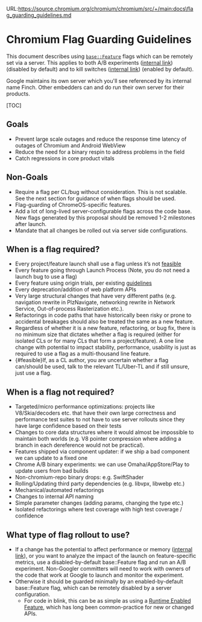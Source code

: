 URL:https://source.chromium.org/chromium/chromium/src/+/main:docs\flag_guarding_guidelines.md
# Chromium Flag Guarding Guidelines

This document describes using [`base::Feature`](/base/feature_list.h) flags which
can be remotely set via a server. This applies to both A/B experiments
([internal link](http://go/finch101)) (disabled by default) and to kill switches
([internal link](http://go/finch-killswitch)) (enabled by default).

Google maintains its own server which you'll see referenced by its internal name
Finch. Other embedders can and do run their own server for their products.

[TOC]

## Goals
* Prevent large scale outages and reduce the response time latency of outages of
Chromium and Android WebView
* Reduce the need for a binary respin to address problems in the field
* Catch regressions in core product vitals

## Non-Goals
* Require a flag per CL/bug without consideration. This is not scalable. See the
next section for guidance of when flags should be used.
* Flag-guarding of ChromeOS-specific features.
* Add a lot of long-lived server-configurable flags across the code base. New
flags generated by this proposal should be removed 1-2 milestones after launch.
* Mandate that all changes be rolled out via server side configurations.

## When is a flag required?
* Every project/feature launch shall use a flag unless it’s not [feasible](#feasible)
* Every feature going through Launch Process (Note, you do not need a launch bug
to use a flag)
* Every feature using origin trials, per existing [guidelines](https://www.chromium.org/blink/origin-trials/running-an-origin-trial/#is-your-feature-ready-to-be-an-origin-trial:~:text=Have%20a%20way%20to%20remotely%20disable%20the%20feature)
* Every deprecation/addition of web platform APIs
* Very large structural changes that have very different paths (e.g. navigation
rewrite in PlzNavigate, networking rewrite in Network Service, Out-of-process
Rasterization etc.).
* Refactorings in code paths that have historically been risky or prone to
accidental breakages should also be treated the same as a new feature.
* Regardless of whether it is a new feature, refactoring, or bug fix, there is
no minimum size that dictates whether a flag is required (either for isolated
CLs or for many CLs that form a project/feature). A one line change with
potential to impact stability, performance, usability is just as required to use
a flag as a multi-thousand line feature.
* {#feasible}If, as a CL author, you are uncertain whether a flag can/should be
used, talk to the relevant TL/Uber-TL and if still unsure, just use a flag.

## When is a flag not required?
* Targeted/micro performance optimizations: projects like V8/Skia/decoders etc.
that have their own large correctness and performance test suites to not have to
use server rollouts since they have large confidence based on their tests
* Changes to core data structures where it would almost be impossible to
maintain both worlds (e.g. V8 pointer compression where adding a branch in each
dereference would not be practical).
* Features shipped via component updater: if we ship a bad component we can
update to a fixed one
* Chrome A/B binary experiments: we can use Omaha/AppStore/Play to update users
from bad builds
* Non-chromium-repo binary drops: e.g. SwiftShader
* Rolling/Updating third party dependencies (e.g. libvpx, libwebp etc.)
* Mechanical/automated refactorings
* Changes to internal API naming
* Simple parameter changes (adding params, changing the type etc.)
* Isolated refactorings where test coverage with high test coverage / confidence


## What type of flag rollout to use?
* If a change has the potential to affect performance or memory
([internal link](http://go/chrome-browser-guiding-metrics)), or you want to
analyze the impact of the launch on feature-specific metrics, use a
disabled-by-default base::Feature flag and run an A/B experiment.
Non-Googler committers will need to work with owners of the code that work at
Google to launch and monitor the experiment.
* Otherwise it should be guarded minimally by an enabled-by-default
base::Feature flag, which can be remotely disabled by a server configuration.
    * For code in blink, this can be as simple as using a
[Runtime Enabled Feature](/third_party/blink/renderer/platform/RuntimeEnabledFeatures.md),
which has long been common-practice for new or changed APIs.
